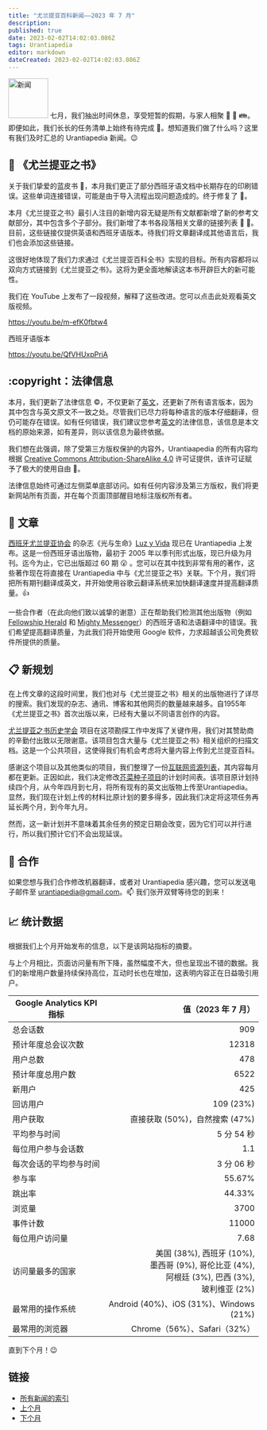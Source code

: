 ```yaml
---
title: "尤兰提亚百科新闻——2023 年 7 月"
description: 
published: true
date: 2023-02-02T14:02:03.086Z
tags: Urantiapedia
editor: markdown
dateCreated: 2023-02-02T14:02:03.086Z
---
```


<img src="/_assets/svg/icon-news.svg" alt="新闻" style="width: 80px;"> 七月，我们抽出时间休息，享受短暂的假期，与家人相聚 :sunrise: :tropical_drink: :family:。即便如此，我们长长的任务清单上始终有待完成 :card_index:。想知道我们做了什么吗？这里有我们及时汇总的 Urantiapedia 新闻。:wink:

## :blue_book: 《尤兰提亚之书》

关于我们挚爱的蓝皮书 :blue_book:，本月我们更正了部分西班牙语文档中长期存在的印刷错误。这些单词连接错误，可能是由于导入流程出现问题造成的。终于修复了 :wrench:。

本月《尤兰提亚之书》最引人注目的新增内容无疑是所有文献都新增了新的参考文献部分，其中包含多个子部分。我们新增了本书各段落相关文章的链接列表 :clap: :clap:。目前，这些链接仅提供英语和西班牙语版本。待我们将文章翻译成其他语言后，我们也会添加这些链接。

这很好地体现了我们力求通过《尤兰提亚百科全书》实现的目标。所有内容都将以双向方式链接到《尤兰提亚之书》。这将为更全面地解读这本书开辟巨大的新可能性。

我们在 YouTube 上发布了一段视频，解释了这些改进。您可以点击此处观看英文版视频。

https://youtu.be/m-efK0fbtw4

西班牙语版本

https://youtu.be/QfVHUxpPrjA

## :copyright：法律信息

本月，我们更新了法律信息 :copyright:，不仅更新了[英文](/en/license)，还更新了所有语言版本，因为其中包含与英文原文不一致之处。尽管我们已尽力将每种语言的版本仔细翻译，但仍可能存在错误。如有任何错误，我们建议您参考[英文](/en/license)的法律信息，该信息是本文档的原始来源，如有差异，则以该信息为最终依据。

我们想在此强调，除了受第三方版权保护的内容外，Urantiaapedia 的所有内容均根据 [Creative Commons Attribution-ShareAlike 4.0](https://creativecommons.org/licenses/by-sa/4.0/deed.es) 许可证提供，该许可证赋予了极大的使用自由 :sparkling_heart:。

法律信息始终可通过左侧菜单底部访问。如有任何内容涉及第三方版权，我们将更新网站所有页面，并在每个页面顶部醒目地标注版权所有者。

## :page_with_curl: 文章

[西班牙尤兰提亚协会](https://aue.urantia-association.org/) 的杂志《光与生命》[Luz y Vida](/es/index/articles_luz_y_vida) 现已在 Urantiapedia 上发布。这是一份西班牙语出版物，最初于 2005 年以季刊形式出版，现已升级为月刊。迄今为止，它已出版超过 60 期 :open_mouth: 。您可以在其中找到非常有用的著作，这些著作现在将直接在 Urantiapedia 中与《尤兰提亚之书》关联。下个月，我们将把所有期刊翻译成英文，并开始使用谷歌云翻译系统来加快翻译速度并提高翻译质量。:+1:

一些合作者（在此向他们致以诚挚的谢意）正在帮助我们检测其他出版物（例如 [Fellowship Herald](/en/index/articles_herald) 和 [Mighty Messenger](/en/index/articles_mighty_messenger)）的西班牙语和法语翻译中的错误。我们希望提高翻译质量，为此我们将开始使用 Google 软件，力求超越该公司免费软件所提供的质量。

## :clipboard: 新规划

在上传文章的这段时间里，我们也对与《尤兰提亚之书》相关的出版物进行了详尽的搜索。我们发现的杂志、通讯、博客和其他网页的数量越来越多。自1955年《尤兰提亚之书》首次出版以来，已经有大量以不同语言创作的内容。

[尤兰提亚之书历史学会](https://ubhs.hosted-by-files.com/http/DocTypesIndex.html) 项目在这项勘探工作中发挥了关键作用，我们对其赞助商的辛勤付出致以无限谢意。该项目包含大量与《尤兰提亚之书》相关组织的扫描文档。这是一个公共项目，这使得我们有机会考虑将大量内容上传到尤兰提亚百科。

感谢这个项目以及其他类似的项目，我们整理了一份[互联网资源列表](/zh/help/websites)，其内容每月都在更新。正因如此，我们决定修改[芥菜种子项目](https://www.urantia.org/news/2023-03/mustard-seed-grants-program)的计划时间表。该项目原计划持续四个月，从今年四月到七月，将所有现有的英文出版物上传至Urantiapedia。显然，我们现在计划上传的材料比原计划的要多得多，因此我们决定将这项任务再延长两个月，到今年九月。

然而，这一新计划并不意味着其余任务的预定日期会改变，因为它们可以并行进行，所以我们预计它们不会出现延误。

## :blue_heart: 合作

如果您想与我们合作修改机器翻译，或者对 Urantiapedia 感兴趣，您可以发送电子邮件至 urantiapedia@gmail.com。:mailbox: 我们张开双臂等待您的到来！

## :chart_with_upwards_trend: 统计数据

根据我们上个月开始发布的信息，以下是该网站指标的摘要。

与上个月相比，页面访问量有所下降，虽然幅度不大，但也呈现出不错的数据。我们的新增用户数量持续保持高位，互动时长也在增加，这表明内容正在日益吸引用户。

Google Analytics KPI 指标 | 值（2023 年 7 月）
--- | ---:
总会话数 | 909
预计年度总会议次数 | 12318
用户总数 | 478
预计年度总用户数 | 6522
新用户 | 425
回访用户 | 109 (23%)
用户获取 | 直接获取 (50%)，自然搜索 (47%)
平均参与时间 | 5 分 54 秒
每位用户参与会话数 | 1.1
每次会话的平均参与时间 | 3 分 06 秒
参与率 | 55.67%
跳出率 | 44.33%
浏览量 | 3700
事件计数 | 11000
每位用户访问量 | 7.68
访问量最多的国家 | 美国 (38%), 西班牙 (10%), <br>墨西哥 (9%), 哥伦比亚 (4%), <br>阿根廷 (3%), 巴西 (3%), <br>玻利维亚 (2%)
最常用的操作系统 | Android (40%)、iOS (31%)、Windows (21%)
最常用的浏览器 | Chrome（56%）、Safari（32%）

直到下个月！:wink:

## 链接

- [所有新闻的索引](/zh/news)
- [上个月](/zh/news/2023/06)
- [下个月](/zh/news/2023/08)